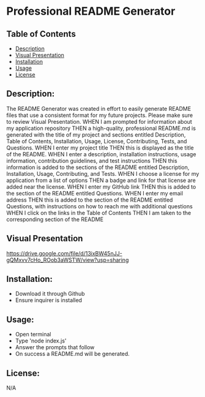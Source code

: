 # Professional README Generator

## Table of Contents
* [Description](https://github.com/T8886/Dynamically-generated-README.md-file#description)
* [Visual Presentation](https://github.com/T8886/Dynamically-generated-README.md-file#visual-presentation)
* [Installation](https://github.com/T8886/Dynamically-generated-README.md-file#installation)
* [Usage](https://github.com/T8886/Dynamically-generated-README.md-file#usage)
* [License](https://github.com/T8886/Dynamically-generated-README.md-file#license)

## Description:
The README Generator was created in effort to easily generate README files that use a consistent format for my future projects. Please make sure to review Visual Presentation. 
WHEN I am prompted for information about my application repository THEN a high-quality, professional README.md is generated with the title of my project and sections entitled Description, Table of Contents, Installation, Usage, License, Contributing, Tests, and Questions.
WHEN I enter my project title THEN this is displayed as the title of the README.
WHEN I enter a description, installation instructions, usage information, contribution guidelines, and test instructions THEN this information is added to the sections of the README entitled Description, Installation, Usage, Contributing, and Tests.
WHEN I choose a license for my application from a list of options THEN a badge and link for that license are added near the license.
WHEN I enter my GitHub link THEN this is added to the section of the README entitled Questions.
WHEN I enter my email address THEN this is added to the section of the README entitled Questions, with instructions on how to reach me with additional questions
WHEN I click on the links in the Table of Contents THEN I am taken to the corresponding section of the README

##  Visual Presentation
https://drive.google.com/file/d/13ixBW45nJJ-gQMxvv7cHo_ROob3aWSTW/view?usp=sharing

## Installation:
* Download it through Github
* Ensure inquirer is installed

## Usage:
* Open terminal
* Type 'node index.js'
* Answer the prompts that follow
* On success a README.md will be generated.

## License:
N/A

